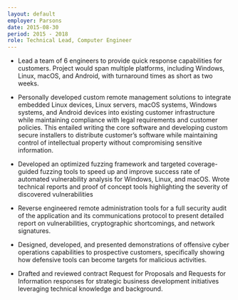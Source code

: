 ```yaml
---
layout: default
employer: Parsons
date: 2015-08-30
period: 2015 - 2018
role: Technical Lead, Computer Engineer
---
```


- Lead a team of 6 engineers to provide quick response capabilities for customers. Project would span multiple platforms, including
Windows, Linux, macOS, and Android, with turnaround times as short as two weeks.

- Personally developed custom remote management solutions to integrate embedded Linux devices, Linux servers, macOS
systems, Windows systems, and Android devices into existing customer infrastructure while maintaining
compliance with legal requirements and customer policies. This entailed writing the core software and 
developing custom secure installers to distribute customer’s software while
maintaining control of intellectual property without compromising sensitive information.

- Developed an optimized fuzzing framework and targeted coverage-guided fuzzing tools to speed up and
improve success rate of automated vulnerability analysis for Windows, Linux, and macOS. Wrote technical reports and proof of concept tools
highlighting the severity of discovered vulnerabilities

- Reverse engineered remote administration tools for a full security audit of the application and its
communications protocol to present detailed report on vulnerabilities, cryptographic shortcomings, and
network signatures.

- Designed, developed, and presented demonstrations of offensive cyber operations capabilities to prospective
customers, specifically showing how defensive tools can become targets for malicious activities.

- Drafted and reviewed contract Request for Proposals and Requests for Information responses for strategic
business development initiatives leveraging technical knowledge and background.
